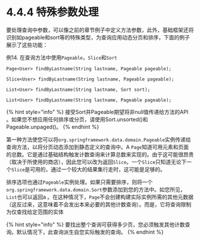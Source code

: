 # 4.4.4 特殊参数处理

要处理查询中参数，可以像之前的章节例子中定义方法参数，此外，基础框架还将识别如pageable和sort等的特殊类型，为查询应用动态分页和排序，下面的例子展示了这些功能：

 例14. 在查询方法中使用`Pageable`，`Slice`和`Sort`

```text
Page<User> findByLastname(String lastname, Pageable pageable);

Slice<User> findByLastname(String lastname, Pageable pageable);

List<User> findByLastname(String lastname, Sort sort);

List<User> findByLastname(String lastname, Pageable pageable);
```

{% hint style="info" %}
接受Sort并Pageable期望将非null值传递给方法的API 。如果您不想应用任何排序或分页，请使用Sort.unsorted\(\)和Pageable.unpaged\(\)。
{% endhint %}

第一种方法使您可以将`org.springframework.data.domain.Pageable`实例传递给查询方法，以将分页动态添加到静态定义的查询中。A `Page`知道可用元素和页面的总数。它是通过基础结构触发计数查询来计算总数来实现的。由于这可能很昂贵（取决于所使用的商店），因此您可以改为返回`Slice`。一个`Slice`只知道无论下一个`Slice`是可用的，通过一个较大的结果集行走时，这可能是足够的。

排序选项也通过`Pageable`实例处理。如果只需要排序，则将一个`org.springframework.data.domain.Sort`参数添加到您的方法中。如您所见，`List`也可以返回a 。在这种情况下，`Page`不会创建构建实际实例所需的其他元数据（这反过来，这意味着不会发出本来必要的其他计数查询）。而是，它将查询限制为仅查找给定范围的实体

{% hint style="info" %}
要找出整个查询可获得多少页，您必须触发其他计数查询。默认情况下，此查询派生自您实际触发的查询。
{% endhint %}

